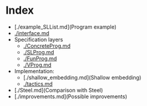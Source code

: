 Index
=========================================

- [./example_SLList.md](Program example)
- [./interface.md](Interface)
- Specification layers
  + [./ConcreteProg.md](ConcreteProg)
  + [./SLProg.md](SLProg)
  + [./FunProg.md](FunProg)
  + [./VProg.md](VProg)
- Implementation:
  + [./shallow_embedding.md](Shallow embedding)
  + [./tactics.md](Tactics)
- [./Steel.md](Comparison with Steel)
- [./improvements.md](Possible improvements)

